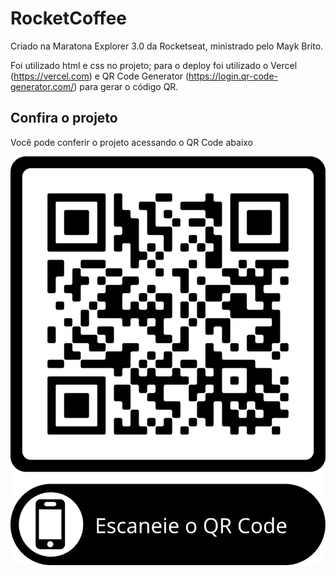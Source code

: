 # RocketCoffee
Criado na Maratona Explorer 3.0 da Rocketseat, ministrado pelo Mayk Brito. 


Foi utilizado html e css no projeto; para o deploy foi utilizado o Vercel (https://vercel.com) e QR Code Generator (https://login.qr-code-generator.com/) para gerar o código QR.

## Confira o projeto

Você pode conferir o projeto acessando o QR Code abaixo

![alt text](https://github.com/luhrocha/rocket-coffee/blob/main/img/qr-code.png?raw=true)
